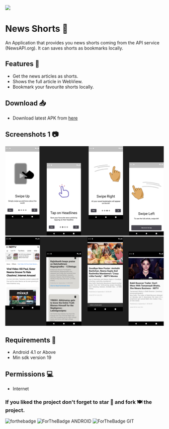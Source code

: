 ![](./Assets/header.png)

# News Shorts 📄 

An Application that provides you news shorts coming from the API service (NewsAPI.org). It can saves shorts as bookmarks locally. 


## Features 🚀

- Get the news articles as shorts.
- Shows the full article in WebView.
- Bookmark your favourite shorts locally.


## Download 📥
- Download latest APK from [here](https://github.com/dheerajkotwani/CineWatch/releases/download/refs%2Fheads%2Fmaster/app.apk)

## Screenshots 1 📷 
![screenshot1](assets/readMe/one.png)
![screenshot1](assets/readMe/two.png)

## Requirements 🎯 
- Android 4.1 or Above
- Min sdk version 19

## Permissions 💻
- Internet

### If you liked the project don't forget to star 🌟 and fork 🍽 the project.
![forthebadge](https://forthebadge.com/images/badges/built-with-love.svg)
![ForTheBadge ANDROID](https://forthebadge.com/images/badges/built-for-android.svg)
![ForTheBadge GIT](https://forthebadge.com/images/badges/uses-git.svg)
